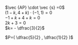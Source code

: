 $\vec {AP} \cdot \vec {s} =0$\
$(1-k,4+k) \cdot(-1,1 )=0$\
$-1+k+4+k=0$\
$2k+3=0$\
$k= - \dfrac{3}{2}$

$P=( \dfrac{5}{2} , \dfrac{1}{2} )$